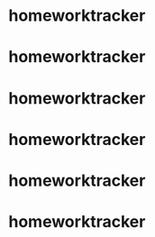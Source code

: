 # homeworktracker
# homeworktracker
# homeworktracker
# homeworktracker
# homeworktracker
# homeworktracker

